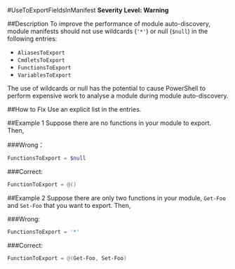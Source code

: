 ﻿#UseToExportFieldsInManifest
**Severity Level: Warning**

##Description
To improve the performance of module auto-discovery, module manifests should not use wildcards (`'*'`) or null (`$null`) in the following entries:
* `AliasesToExport`
* `CmdletsToExport`
* `FunctionsToExport`
* `VariablesToExport`

The use of wildcards or null has the potential to cause PowerShell to perform expensive work to analyse a module during module auto-discovery.

##How to Fix
Use an explicit list in the entries.

##Example 1
Suppose there are no functions in your module to export. Then,

###Wrong：
``` PowerShell
FunctionsToExport = $null
```

###Correct:
``` PowerShell
FunctionToExport = @()
```

##Example 2
Suppose there are only two functions in your module, ```Get-Foo``` and ```Set-Foo``` that you want to export. Then,

###Wrong:
``` PowerShell
FunctionsToExport = '*'
```

###Correct:
``` PowerShell
FunctionToExport = @(Get-Foo, Set-Foo)
```
